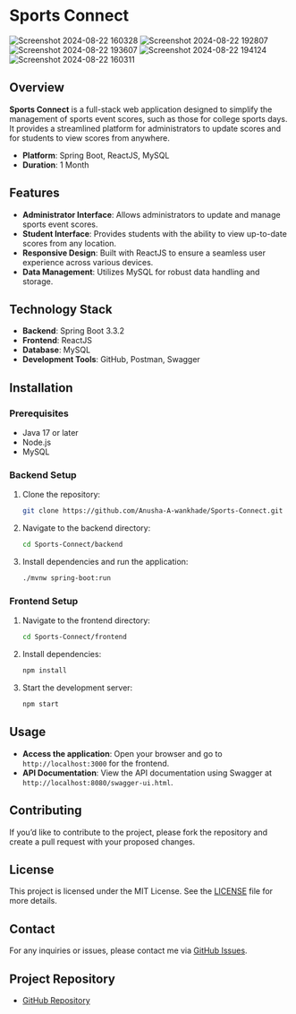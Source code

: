 

# Sports Connect
![Screenshot 2024-08-22 160328](https://github.com/user-attachments/assets/203d3662-6339-43f4-aa6f-053312322b81)
![Screenshot 2024-08-22 192807](https://github.com/user-attachments/assets/c5c5010a-6a81-4658-a87f-cf6b657a68bf)
![Screenshot 2024-08-22 193607](https://github.com/user-attachments/assets/f4a681bf-38d5-48e5-aa4d-0afa36bfdab2)
![Screenshot 2024-08-22 194124](https://github.com/user-attachments/assets/30150bf5-0a96-43f1-8534-62a928d76d4d)
![Screenshot 2024-08-22 160311](https://github.com/user-attachments/assets/4d9f2588-4073-4ce5-8aef-b38b84842ebf)


## Overview

**Sports Connect** is a full-stack web application designed to simplify the management of sports event scores, such as those for college sports days. It provides a streamlined platform for administrators to update scores and for students to view scores from anywhere.

- **Platform**: Spring Boot, ReactJS, MySQL
- **Duration**: 1 Month

## Features

- **Administrator Interface**: Allows administrators to update and manage sports event scores.
- **Student Interface**: Provides students with the ability to view up-to-date scores from any location.
- **Responsive Design**: Built with ReactJS to ensure a seamless user experience across various devices.
- **Data Management**: Utilizes MySQL for robust data handling and storage.

## Technology Stack

- **Backend**: Spring Boot 3.3.2
- **Frontend**: ReactJS
- **Database**: MySQL
- **Development Tools**: GitHub, Postman, Swagger

## Installation

### Prerequisites

- Java 17 or later
- Node.js
- MySQL

### Backend Setup

1. Clone the repository:

    ```bash
    git clone https://github.com/Anusha-A-wankhade/Sports-Connect.git
    ```

2. Navigate to the backend directory:

    ```bash
    cd Sports-Connect/backend
    ```

3. Install dependencies and run the application:

    ```bash
    ./mvnw spring-boot:run
    ```

### Frontend Setup

1. Navigate to the frontend directory:

    ```bash
    cd Sports-Connect/frontend
    ```

2. Install dependencies:

    ```bash
    npm install
    ```

3. Start the development server:

    ```bash
    npm start
    ```

## Usage

- **Access the application**: Open your browser and go to `http://localhost:3000` for the frontend.
- **API Documentation**: View the API documentation using Swagger at `http://localhost:8080/swagger-ui.html`.

## Contributing

If you’d like to contribute to the project, please fork the repository and create a pull request with your proposed changes.

## License

This project is licensed under the MIT License. See the [LICENSE](LICENSE) file for more details.

## Contact

For any inquiries or issues, please contact me via [GitHub Issues](https://github.com/Anusha-A-wankhade/Sports-Connect/issues).

## Project Repository

- [GitHub Repository](https://github.com/Anusha-A-wankhade/Sports-Connect)

